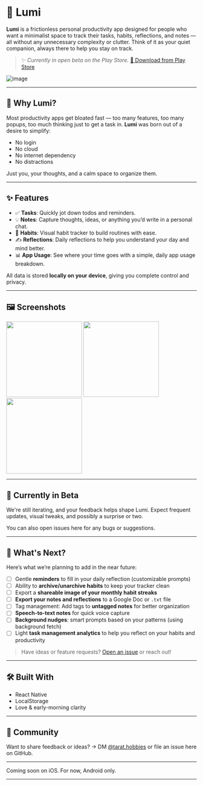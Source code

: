 # 🌟 Lumi

**Lumi** is a frictionless personal productivity app designed for people who want a minimalist space to track their tasks, habits, reflections, and notes — all without any unnecessary complexity or clutter. Think of it as your quiet companion, always there to help you stay on track.

> ✨ *Currently in open beta on the Play Store.*
> [📲 Download from Play Store](https://drive.google.com/file/d/1ZVRtt1h642Y1j0fc7b-QdhcUXvcLSjhX/view?usp=drive_link)
   
![image](https://github.com/user-attachments/assets/10f52d05-b266-4ccd-a684-9ecd287aa086)

---

## 🧠 Why Lumi?

Most productivity apps get bloated fast — too many features, too many popups, too much thinking just to get a task in. **Lumi** was born out of a desire to simplify:

* No login
* No cloud
* No internet dependency
* No distractions

Just you, your thoughts, and a calm space to organize them.

---

## ✨ Features

* ✅ **Tasks**: Quickly jot down todos and reminders.
* 💡 **Notes**: Capture thoughts, ideas, or anything you’d write in a personal chat.
* 📅 **Habits**: Visual habit tracker to build routines with ease.
* ✍️ **Reflections**: Daily reflections to help you understand your day and mind better.
* 📊 **App Usage**: See where your time goes with a simple, daily app usage breakdown.

All data is stored **locally on your device**, giving you complete control and privacy.

---

## 🖼️ Screenshots

<p float="left">
  <img src="screenshots/home.png" width="200" />
  <img src="screenshots/habits.png" width="200" />
  <img src="screenshots/notes.png" width="200" />
</p>

---

## 🚧 Currently in Beta

We're still iterating, and your feedback helps shape Lumi. Expect frequent updates, visual tweaks, and possibly a surprise or two.

You can also open issues here for any bugs or suggestions.

---

## 🔮 What's Next?

Here’s what we’re planning to add in the near future:

- [ ] Gentle **reminders** to fill in your daily reflection (customizable prompts)
- [ ] Ability to **archive/unarchive habits** to keep your tracker clean
- [ ] Export a **shareable image of your monthly habit streaks**
- [ ] **Export your notes and reflections** to a Google Doc or `.txt` file
- [ ] Tag management: Add tags to **untagged notes** for better organization
- [ ] **Speech-to-text notes** for quick voice capture
- [ ] **Background nudges**: smart prompts based on your patterns (using background fetch)
- [ ] Light **task management analytics** to help you reflect on your habits and productivity

> Have ideas or feature requests? [Open an issue](https://github.com/yourusername/lumi/issues) or reach out!


---

## 🛠️ Built With

* React Native
* LocalStorage
* Love & early-morning clarity

---

## 💬 Community

Want to share feedback or ideas?
→ DM [@tarat.hobbies](https://www.instagram.com/tarat.hobbies/) or file an issue here on GitHub.

---

Coming soon on iOS. For now, Android only.


---
